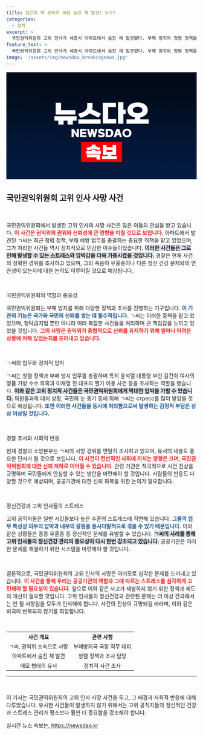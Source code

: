 ```yaml
---
title: 김건희 백 권익위 국장 숨진 채 발견! 누구?
categories:
  - 정치
excerpt: >
  국민권익위원회 고위 인사가 세종시 아파트에서 숨진 채 발견됐다. 부패 방지와 청렴 정책을 담당하던 ㄱ씨는 최근 민감한 사건 수사로 스트레스를 받았던 것으로 전해져 충격을 주고 있다. 경찰은 정확한 경위를 조사 중이다.
feature_text: >
  국민권익위원회 고위 인사가 세종시 아파트에서 숨진 채 발견됐다. 부패 방지와 청렴 정책을 담당하던 ㄱ씨는 최근 민감한 사건 수사로 스트레스를 받았던 것으로 전해져 충격을 주고 있다. 경찰은 정확한 경위를 조사 중이다.
image: '/assets/img/newsdao_breakingnews.jpg'
---
```


<p><img src="/assets/img/newsdao_breakingnews.jpg" alt="flaretime 속보" /></p>

<h2 data-ke-size="size26">국민권익위원회 고위 인사 사망 사건</h2>

<p data-ke-size="size16">&nbsp;</p>

<p>국민권익위원회에서 발생한 고위 인사의 사망 사건은 많은 이들의 관심을 받고 있습니다. <b><span style="color: #ee2323;">이 사건은 권익위의 권위와 신뢰성에 큰 영향을 미칠 것으로 보입니다.</span></b> 아파트에서 발견된 ㄱ씨는 최근 청렴 정책, 부패 예방 업무를 총괄하는 중요한 직책을 맡고 있었으며, 그가 처리한 사건들 역시 정치적으로 민감한 이슈들이었습니다. <b><span style="background-color: #21538527;">이러한 사건들은 그로 인해 발생할 수 있는 스트레스와 압박감을 더욱 가중시켰을 것입니다.</span></b> 경찰은 현재 사건의 정확한 경위를 조사하고 있으며, 그의 죽음이 우울증이나 다른 정신 건강 문제와의 연관성이 있는지에 대한 논의도 이루어질 것으로 예상됩니다.</p>

<p data-ke-size="size16">&nbsp;</p>

<p>국민권익위원회의 역할과 중요성</p>

<p>국민권익위원회는 부패 방지를 위해 다양한 정책과 조사를 진행하는 기구입니다. <b><span style="color: #1a5490;">이 기관의 기능은 국가와 국민의 신뢰를 쌓는 데 필수적입니다.</span></b> ㄱ씨는 이러한 중책을 맡고 있었으며, 청탁금지법 뿐만 아니라 여러 복잡한 사건들을 처리하며 큰 책임감을 느끼고 있었을 것입니다. <b><span style="color: #ee2323;">그의 사망은 권익위가 종합적으로 신뢰를 유지하기 위해 얼마나 어려운 상황에 처해 있었는지를 드러내고 있습니다.</span></b></p>

<p data-ke-size="size16">&nbsp;</p>

<p>ㄱ씨의 업무와 정치적 압박</p>

<p>ㄱ씨는 청렴 정책과 부패 방지 업무를 총괄하며 특히 윤석열 대통령 부인 김건희 여사의 명품 가방 수수 의혹과 이재명 전 대표의 헬기 이용 사건 등을 조사하는 역할을 했습니다. <b><span style="background-color: #21538527;">이와 같은 고위 정치적 사건들은 국민권익위원회에게 막대한 압박을 가할 수 있습니다.</span></b> 의원들과의 대치 상황, 국민의 눈 총기 등에 의해 ㄱ씨는 стресс를 많이 받았을 것으로 예상됩니다. <b><span style="color: #1a5490;">또한 이러한 사건들을 동시에 처리함으로써 발생하는 감정적 부담은 상상 이상일 것입니다.</span></b></p>

<p data-ke-size="size16">&nbsp;</p>

<p>경찰 조사와 사회적 반응</p>

<p>현재 경찰과 소방본부는 ㄱ씨의 사망 경위를 면밀히 조사하고 있으며, 유서의 내용도 중요한 단서가 될 것으로 보입니다. <b><span style="color: #ee2323;">이 사건이 전반적인 사회에 끼치는 영향은 크며, 국민권익위원회에 대한 신뢰 저하로 이어질 수 있습니다.</span></b> 관련 기관은 적극적으로 사건 진상을 규명하며 국민들에게 안심할 수 있는 방안을 마련해야 할 것입니다. 사람들의 반응도 다양할 것으로 예상되며, 공공기관에 대한 신뢰 회복을 위한 논의가 필요합니다.</p>

<p data-ke-size="size16">&nbsp;</p>

<p>정신건강과 고위 인사들의 스트레스</p>

<p>고위 공직자들은 일반 시민들보다 높은 수준의 스트레스에 직면해 있습니다. <b><span style="color: #1a5490;">그들의 업무 특성상 외부의 압박과 내부의 갈등을 동시다발적으로 겪을 수 있기 때문입니다.</span></b> 이와 같은 상황들은 종종 우울증 등 정신적인 문제를 유발할 수 있습니다. <b><span style="background-color: #21538527;">ㄱ씨의 사례를 통해 고위 인사들의 정신건강 관리의 중요성이 다시 한번 강조되고 있습니다.</span></b> 공공기관은 이러한 문제를 해결하기 위한 시스템을 마련해야 할 것입니다.</p>

<p data-ke-size="size16">&nbsp;</p>

<p>결론적으로, 국민권익위원회의 고위 인사의 사망은 여러모로 심각한 문제를 드러내고 있습니다. <b><span style="color: #ee2323;">이 사건을 통해 우리는 공공기관의 역할과 그에 따르는 스트레스를 심각하게 고민해야 할 필요성이 있습니다.</span></b> 앞으로 이와 같은 사고가 재발하지 않기 위한 정책과 제도의 개선이 필요할 것입니다. 고위 인사들의 정신건강과 관련된 문제는 더 이상 간과해서는 안 될 사항임을 모두가 인식해야 합니다. 사건의 진상이 규명되길 바라며, 이와 같은 비극이 반복되지 않기를 희망합니다.</p>

<p data-ke-size="size16">&nbsp;</p>

<table style="width: 100%; border-collapse: collapse;">
<tr>
<td style="text-align: center; height: 17px;"><b>사건 개요</b></td>
<td style="text-align: center; height: 17px;"><b>관련 사항</b></td>
</tr>
<tr>
<td style="text-align: center; height: 17px;">ㄱ씨, 권익위 소속으로 사망</td>
<td style="text-align: center; height: 17px;">부패방지국 국장 직무 대리</td>
</tr>
<tr>
<td style="text-align: center; height: 17px;">아파트에서 숨진 채 발견</td>
<td style="text-align: center; height: 17px;">청렴 정책과 조사 담당</td>
</tr>
<tr>
<td style="text-align: center; height: 17px;">메모 형태의 유서</td>
<td style="text-align: center; height: 17px;">정치적 사건 조사</td>
</tr>
</table>

<hr>

<p data-ke-size="size16">&nbsp;</p> 

<p>이 기사는 국민권익위원회의 고위 인사 사망 사건을 두고, 그 배경과 사회적 반응에 대해 다루었습니다. 유사한 사건들이 발생하지 않기 위해서는 고위 공직자들의 정신적인 건강과 스트레스 관리가 평소보다 훨씬 더 중요함을 강조해야 합니다.</p>
실시간 뉴스 속보는, <a href="https://newsdao.kr" rel="dofollow">https://newsdao.kr</a>


